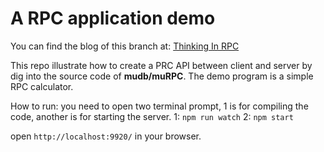 # A RPC application demo

You can find the blog of this branch at: [Thinking In RPC](https://francis-tao-jinjin.github.io/posts/thinking-in-rpc)

This repo illustrate how to create a PRC API between client and server by dig into the source code of **mudb/muRPC**. The demo program is a simple RPC calculator.

How to run:
you need to open two terminal prompt, 1 is for compiling the code, another is for starting the server.
1:
`npm run watch`
2:
`npm start`

open `http://localhost:9920/` in your browser.